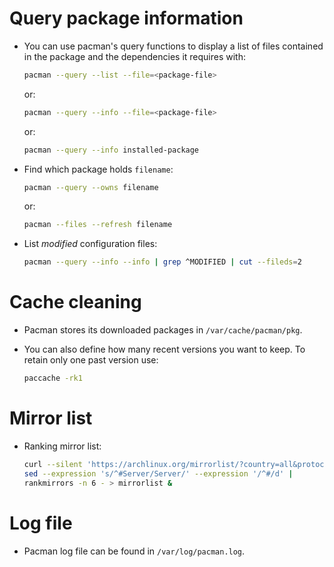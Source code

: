 # Query package information

- You can use pacman's query functions to display a list of files contained in
  the package and the dependencies it requires with:

  ```bash
  pacman --query --list --file=<package-file>
  ```

  or:

  ```bash
  pacman --query --info --file=<package-file>
  ```

  or:


  ```bash
  pacman --query --info installed-package
  ```

- Find which package holds `filename`:

  ```bash
  pacman --query --owns filename
  ```

  or:


  ```bash
  pacman --files --refresh filename
  `````

- List *modified* configuration files:

  ```bash
  pacman --query --info --info | grep ^MODIFIED | cut --fileds=2
  `````

# Cache cleaning

- Pacman stores its downloaded packages in `/var/cache/pacman/pkg`.

- You can also define how many recent versions you want to keep. To retain only
  one past version use:

  ```bash
  paccache -rk1
  ```

# Mirror list

- Ranking mirror list:

  ```bash
  curl --silent 'https://archlinux.org/mirrorlist/?country=all&protocol=https&use_mirror_status=on' |
  sed --expression 's/^#Server/Server/' --expression '/^#/d' |
  rankmirrors -n 6 - > mirrorlist &
  ```
# Log file

- Pacman log file can be found in `/var/log/pacman.log`.
